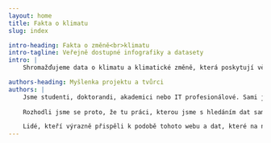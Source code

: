 ```yaml
---
layout: home
title: Fakta o klimatu
slug: index

intro-heading: Fakta o změně<br>klimatu
intro-tagline: Veřejně dostupné infografiky a datasety
intro: |
    Shromažďujeme data o klimatu a klimatické změně, která poskytují vědecké instituce (ČHMÚ, NASA, Eurostat a jiné) a zpracováváme z nich grafy a infografiky pro další použití.

authors-heading: Myšlenka projektu a tvůrci
authors: |
    Jsme studenti, doktorandi, akademici nebo IT profesionálové. Sami jsme si zkusili vyhledat data o teplotě či emisích, najít určité informace v mnohasetstránkových zprávách IPCC nebo původních článcích. Jde to, ale musíte umět dobře anglicky, musíte si dohledávat spoustu souvislostí a stojí to spoustu času.
    
    Rozhodli jsme se proto, že tu práci, kterou jsme s hledáním dat sami měli, ostatním ušetříme -- zpracujeme infografiky, dáme odkazy na původní data i naše zpracované datasety na jedno místo a doplníme základní souvislosti. A dáme je k dispozici všem, pro koho budou užitečné. Doufáme, že se postupně tyto informace dostanou ke všem, kterých se změny klimatu týkají. Tedy ke všem.

    Lidé, kteří výrazně přispěli k podobě tohoto webu a dat, které na něm vidíte: Ondráš Přibyla, Martin Ukrop, Kika Zákopčanová, Martin crysman Zahradník, Marek Lahoda, Olda Sklenář, Jeňa Krčál a mnozí další. Úplný seznam lidí, kteří pomohli, byť i s drobnostma, [najdete zde](https://github.com/mukrop/faktaoklimatu/blob/master/AUTHORS.md).
---
```


